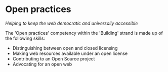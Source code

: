 Open practices
==============
*Helping to keep the web democratic and universally accessible*

The 'Open practices' competency within the 'Building' strand is made up of the following skills:

- Distinguishing between open and closed licensing
- Making web resources available under an open license
- Contributing to an Open Source project
- Advocating for an open web